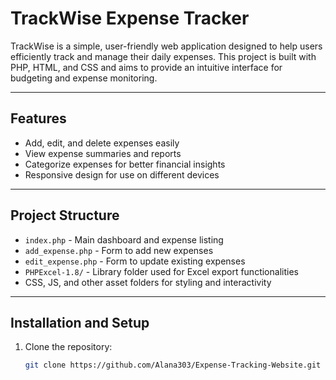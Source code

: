 # TrackWise Expense Tracker

TrackWise is a simple, user-friendly web application designed to help users efficiently track and manage their daily expenses. This project is built with PHP, HTML, and CSS and aims to provide an intuitive interface for budgeting and expense monitoring.

---

## Features

- Add, edit, and delete expenses easily
- View expense summaries and reports
- Categorize expenses for better financial insights
- Responsive design for use on different devices

---

## Project Structure

- `index.php` - Main dashboard and expense listing  
- `add_expense.php` - Form to add new expenses  
- `edit_expense.php` - Form to update existing expenses  
- `PHPExcel-1.8/` - Library folder used for Excel export functionalities  
- CSS, JS, and other asset folders for styling and interactivity  

---

## Installation and Setup

1. Clone the repository:  
   ```bash
   git clone https://github.com/Alana303/Expense-Tracking-Website.git
